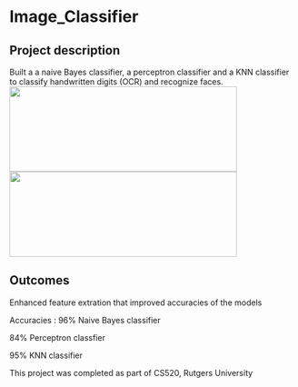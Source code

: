 # Image_Classifier

## Project description

Built a a naive Bayes classifier, a perceptron classifier and a KNN classifier to classify handwritten digits (OCR) and recognize faces. 
<img src="https://user-images.githubusercontent.com/31558571/210028293-353c812d-2236-40cc-99ff-d1b874483804.png" width="400" height="150">
<br>
<img src="https://user-images.githubusercontent.com/31558571/210028305-1e966a38-1a91-4adf-9cca-77023b4b60e3.png" width="400" height="150">
## Outcomes

Enhanced feature extration that improved accuracies of the models

Accuracies : 
96% Naive Bayes classifier 

84% Perceptron classfier

95% KNN classifier

This project was completed as part of CS520, Rutgers University
